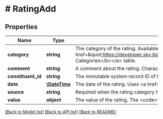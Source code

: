 # # RatingAdd

## Properties

Name | Type | Description | Notes
------------ | ------------- | ------------- | -------------
**category** | **string** | The category of the rating. Available values are the entries in the &lt;a href&#x3D;\&quot;https://developer.sky.blackbaud.com/docs/services/56b76470069a0509c8f1c5b3/operations/ListRatingCategories\&quot;&gt;&lt;b&gt;Rating Categories&lt;/b&gt;&lt;/a&gt; table. |
**comment** | **string** | A comment about the rating. Character limit: 255. | [optional]
**constituent_id** | **string** | The immutable system record ID of the constituent associated with the rating. |
**date** | [**\DateTime**](\DateTime.md) | The date of the rating. Uses &lt;a href&#x3D;\&quot;https://tools.ietf.org/html/rfc3339\&quot;&gt;ISO-8601 format: &lt;/a&gt;&lt;i&gt;1969-11-21T10:29:43&lt;/i&gt;. |
**source** | **string** | Required when the rating category has a source. The source of the new rating. | [optional]
**value** | **object** | The value of the rating. The &lt;code&gt;type&lt;/code&gt; property determines the format and the character limit. | [optional]

[[Back to Model list]](../../README.md#models) [[Back to API list]](../../README.md#endpoints) [[Back to README]](../../README.md)
